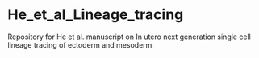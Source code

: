 # He_et_al_Lineage_tracing
Repository for He et al. manuscript on In utero next generation single cell lineage tracing of ectoderm and mesoderm 
